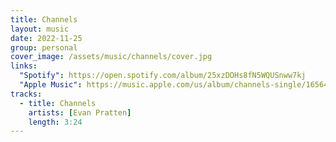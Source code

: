 ```yaml
---
title: Channels
layout: music
date: 2022-11-25
group: personal
cover_image: /assets/music/channels/cover.jpg
links:
  "Spotify": https://open.spotify.com/album/25xzDOHs8fN5WQUSnww7kj
  "Apple Music": https://music.apple.com/us/album/channels-single/1656473075
tracks:
  - title: Channels
    artists: [Evan Pratten]
    length: 3:24
---
```

